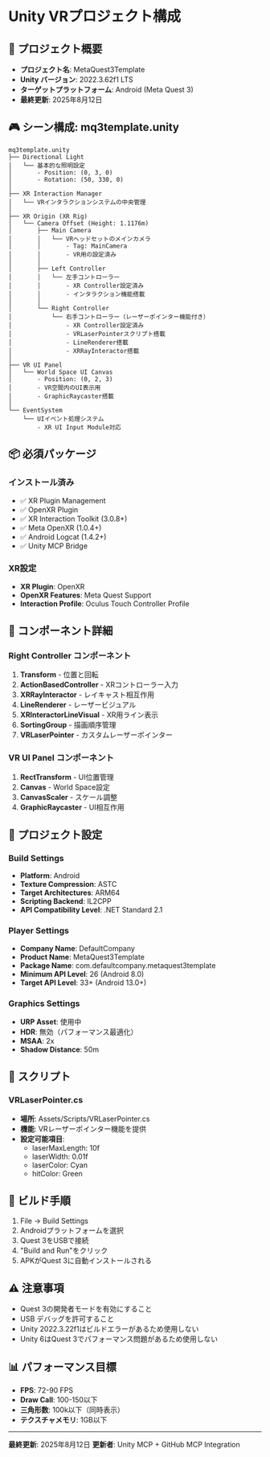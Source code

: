 # Unity VRプロジェクト構成

## 📁 プロジェクト概要
- **プロジェクト名**: MetaQuest3Template
- **Unity バージョン**: 2022.3.62f1 LTS
- **ターゲットプラットフォーム**: Android (Meta Quest 3)
- **最終更新**: 2025年8月12日

## 🎮 シーン構成: mq3template.unity

```
mq3template.unity
├── Directional Light
│   └── 基本的な照明設定
│       - Position: (0, 3, 0)
│       - Rotation: (50, 330, 0)
│
├── XR Interaction Manager
│   └── VRインタラクションシステムの中央管理
│
├── XR Origin (XR Rig)
│   └── Camera Offset (Height: 1.1176m)
│       ├── Main Camera
│       │   └── VRヘッドセットのメインカメラ
│       │       - Tag: MainCamera
│       │       - VR用の設定済み
│       │
│       ├── Left Controller
│       │   └── 左手コントローラー
│       │       - XR Controller設定済み
│       │       - インタラクション機能搭載
│       │
│       └── Right Controller
│           └── 右手コントローラー（レーザーポインター機能付き）
│               - XR Controller設定済み
│               - VRLaserPointerスクリプト搭載
│               - LineRenderer搭載
│               - XRRayInteractor搭載
│
├── VR UI Panel
│   └── World Space UI Canvas
│       - Position: (0, 2, 3)
│       - VR空間内のUI表示用
│       - GraphicRaycaster搭載
│
└── EventSystem
    └── UIイベント処理システム
        - XR UI Input Module対応
```

## 📦 必須パッケージ

### インストール済み
- ✅ XR Plugin Management
- ✅ OpenXR Plugin
- ✅ XR Interaction Toolkit (3.0.8+)
- ✅ Meta OpenXR (1.0.4+)
- ✅ Android Logcat (1.4.2+)
- ✅ Unity MCP Bridge

### XR設定
- **XR Plugin**: OpenXR
- **OpenXR Features**: Meta Quest Support
- **Interaction Profile**: Oculus Touch Controller Profile

## 🎯 コンポーネント詳細

### Right Controller コンポーネント
1. **Transform** - 位置と回転
2. **ActionBasedController** - XRコントローラー入力
3. **XRRayInteractor** - レイキャスト相互作用
4. **LineRenderer** - レーザービジュアル
5. **XRInteractorLineVisual** - XR用ライン表示
6. **SortingGroup** - 描画順序管理
7. **VRLaserPointer** - カスタムレーザーポインター

### VR UI Panel コンポーネント
1. **RectTransform** - UI位置管理
2. **Canvas** - World Space設定
3. **CanvasScaler** - スケール調整
4. **GraphicRaycaster** - UI相互作用

## 🔧 プロジェクト設定

### Build Settings
- **Platform**: Android
- **Texture Compression**: ASTC
- **Target Architectures**: ARM64
- **Scripting Backend**: IL2CPP
- **API Compatibility Level**: .NET Standard 2.1

### Player Settings
- **Company Name**: DefaultCompany
- **Product Name**: MetaQuest3Template
- **Package Name**: com.defaultcompany.metaquest3template
- **Minimum API Level**: 26 (Android 8.0)
- **Target API Level**: 33+ (Android 13.0+)

### Graphics Settings
- **URP Asset**: 使用中
- **HDR**: 無効（パフォーマンス最適化）
- **MSAA**: 2x
- **Shadow Distance**: 50m

## 📝 スクリプト

### VRLaserPointer.cs
- **場所**: Assets/Scripts/VRLaserPointer.cs
- **機能**: VRレーザーポインター機能を提供
- **設定可能項目**:
  - laserMaxLength: 10f
  - laserWidth: 0.01f
  - laserColor: Cyan
  - hitColor: Green

## 🚀 ビルド手順

1. File → Build Settings
2. Androidプラットフォームを選択
3. Quest 3をUSBで接続
4. "Build and Run"をクリック
5. APKがQuest 3に自動インストールされる

## ⚠️ 注意事項

- Quest 3の開発者モードを有効にすること
- USB デバッグを許可すること
- Unity 2022.3.22f1はビルドエラーがあるため使用しない
- Unity 6はQuest 3でパフォーマンス問題があるため使用しない

## 📊 パフォーマンス目標

- **FPS**: 72-90 FPS
- **Draw Call**: 100-150以下
- **三角形数**: 100k以下（同時表示）
- **テクスチャメモリ**: 1GB以下

---

**最終更新**: 2025年8月12日
**更新者**: Unity MCP + GitHub MCP Integration